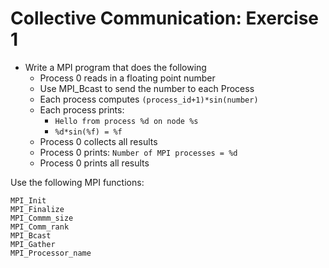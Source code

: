 # Collective Communication: Exercise 1

- Write a MPI program that does the following
  - Process 0 reads in a floating point number
  - Use MPI_Bcast to send the number to each Process
  - Each process computes `(process_id+1)*sin(number)`
  - Each process prints:
    - `Hello from process %d on node %s`
    - `%d*sin(%f) = %f`
  - Process 0 collects all results
  - Process 0 prints: `Number of MPI processes = %d`
  - Process 0 prints all results

Use the following MPI functions:
```
MPI_Init
MPI_Finalize
MPI_Commm_size
MPI_Comm_rank
MPI_Bcast
MPI_Gather
MPI_Processor_name
```
